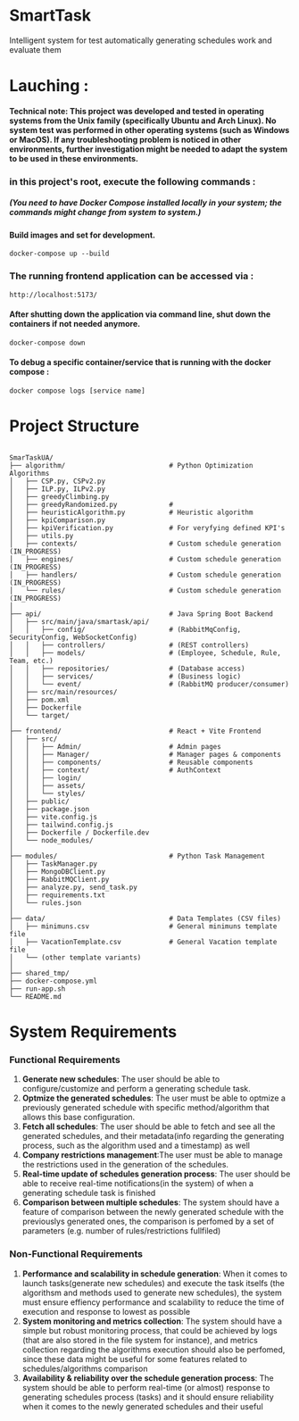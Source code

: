 # SmartTask
Intelligent system for test automatically generating schedules work and evaluate them

# Lauching : 
#### Technical note: This project was developed and tested in operating systems from the Unix family (specifically Ubuntu and Arch Linux). No system test was performed in other operating systems (such as Windows or MacOS). If any troubleshooting problem is noticed in other environments, further investigation might be needed to adapt the system to be used in these environments.

### in this project's root, execute the following commands : 
##### (You need to have Docker Compose installed locally in your system; the commands might change from system to system.)

#### Build images and set for development.
```
docker-compose up --build
```


### The running frontend application can be accessed via :
```
http://localhost:5173/
```

#### After shutting down the application via command line, shut down the containers if not needed anymore.
```
docker-compose down
```

#### To debug a specific container/service that is running with the docker compose : 
```
docker compose logs [service name]
```

# Project Structure

```

SmarTaskUA/
├── algorithm/                          # Python Optimization Algorithms
│   ├── CSP.py, CSPv2.py
│   ├── ILP.py, ILPv2.py
│   ├── greedyClimbing.py
│   ├── greedyRandomized.py             #
│   ├── heuristicAlgorithm.py           # Heuristic algorithm
│   ├── kpiComparison.py
│   ├── kpiVerification.py              # For veryfying defined KPI's
│   ├── utils.py
│   ├── contexts/                       # Custom schedule generation (IN_PROGRESS)
│   ├── engines/                        # Custom schedule generation (IN_PROGRESS)
│   ├── handlers/                       # Custom schedule generation (IN_PROGRESS)
│   └── rules/                          # Custom schedule generation (IN_PROGRESS)
│
├── api/                                # Java Spring Boot Backend
│   ├── src/main/java/smartask/api/
│   │   ├── config/                     # (RabbitMqConfig, SecurityConfig, WebSocketConfig)
│   │   ├── controllers/                # (REST controllers)
│   │   ├── models/                     # (Employee, Schedule, Rule, Team, etc.)
│   │   ├── repositories/               # (Database access)
│   │   ├── services/                   # (Business logic)
│   │   └── event/                      # (RabbitMQ producer/consumer)
│   ├── src/main/resources/
│   ├── pom.xml
│   ├── Dockerfile
│   └── target/
│
├── frontend/                           # React + Vite Frontend
│   ├── src/
│   │   ├── Admin/                      # Admin pages
│   │   ├── Manager/                    # Manager pages & components
│   │   ├── components/                 # Reusable components
│   │   ├── context/                    # AuthContext
│   │   ├── login/
│   │   ├── assets/
│   │   └── styles/
│   ├── public/
│   ├── package.json
│   ├── vite.config.js
│   ├── tailwind.config.js
│   ├── Dockerfile / Dockerfile.dev
│   └── node_modules/
│
├── modules/                            # Python Task Management
│   ├── TaskManager.py
│   ├── MongoDBClient.py
│   ├── RabbitMQClient.py
│   ├── analyze.py, send_task.py
│   ├── requirements.txt
│   └── rules.json
│
├── data/                               # Data Templates (CSV files)
│   ├── minimuns.csv                    # General minimuns template file
│   ├── VacationTemplate.csv            # General Vacation template file
│   └── (other template variants)
│
├── shared_tmp/                         
├── docker-compose.yml
├── run-app.sh
└── README.md

```


# System Requirements

### Functional Requirements

1. **Generate new schedules**: The user should be able to configure/customize and perform a generating schedule task.
2. **Optmize the generated schedules**: The user must be able to optmize a previously generated schedule with specific method/algorithm that allows this base configuration.
3. **Fetch all schedules**: The user should be able to fetch and see all the generated schedules, and their metadata(info regarding the generating process, such as the algorithm used and a timestamp) as well
4. **Company restrictions management**:The user must be able to manage the restrictions used in the generation of the schedules.
5. **Real-time update of schedules generation process**: The user should be able to receive real-time notifications(in the system) of when a generating schedule task is finished
6. **Comparison between multiple schedules**: The system should have a feature of comparison between the newly generated schedule with the previouslys generated ones, the comparison is perfomed by a set of parameters (e.g. number of rules/restrictions fullfiled) 

### Non-Functional Requirements

1. **Performance and scalability in schedule generation**: When it comes to launch tasks(generate new schedules) and execute the task itselfs (the algorithsm and methods used to generate new schedules), the system must ensure effiency performance and scalability to reduce the time of execution and response to lowest as possible 
2. **System monitoring and metrics collection**: The system should have a simple but robust monitoring process, that could be achieved by logs (that are also stored in the file system for instance), and metrics collection regarding the algorithms execution should also be perfomed, since these data might be useful for some features related to schedules/algorithms comparison 
3. **Availability & reliability over the schedule generation process**: The system should be able to perform real-time (or almost) response to generating schedules process (tasks) and it should ensure reliability when it comes to the newly generated schedules and their useful 

